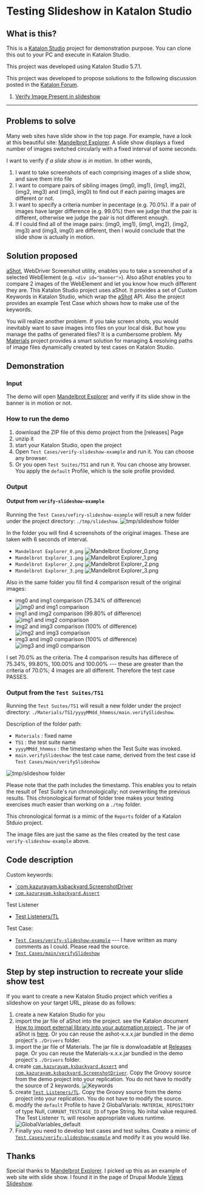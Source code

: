 Testing Slideshow in Katalon Studio
=====

## What is this?

This is a [Katalon Studio](https://www.katalon.com/) project for demonstration purpose. You can clone this out to your PC and execute in Katalon Studio.

This project was developed using Katalon Studio 5.7.1.

This project was developed to propose solutions to the following discussion posted in the [Katalon Forum](https://forum.katalon.com/discussions).

1. [Verify Image Present in slideshow](https://forum.katalon.com/discussion/9985/verify-image-present-in-slideshow-)

----

## Problems to solve

Many web sites have slide show in the top page. For example, have a look at this beautiful site: [Mandelbrot Explorer](https://www.mandel.org.uk/). A slide show displays a fixed number of images switched circularly with a fixed interval of some seconds.

I want to verify *if a slide show is in motion*. In other words,

1. I want to take screenshots of each comprising images of a slide show, and save them into file
2. I want to compare pairs of sibling images (img0, img1), (img1, img2), (img2, img3) and (img3, img0) to find out if each pairing images are different or not.
3. I want to specify a criteria number in pecentage (e.g. 70.0%). If a pair of images have larger difference (e.g. 99.0%) then we judge that the pair is different, otherwise we judge the pair is not different enough.
4. If I could find all of the image pairs: (img0, img1), (img1, img2), (img2, img3) and (img3, img0) are different, then I would conclude that the slide show is actually in motion.

## Solution proposed

[aShot](https://github.com/yandex-qatools/ashot), WebDriver Screenshot utility, enables you to take a screenshot of a selected WebElement (e.g. `<div id="banner">`). Also aShot enables you to compare 2 images of the WebElement and let you know how much different they are. This Katalon Studio project uses aShot. It provides a set of Custom Keywords in Katalon Studio, which wrap the [aShot](https://github.com/yandex-qatools/ashot) API. Also the project provides an example Test Case which shows how to make use of the keywords.

You will realize another problem. If you take screen shots, you would inevitably want to save images into files on your local disk. But how you manage the paths of generated files? It is a cumbersome problem. My [Materials](https://github.com/kazurayam/Materials) project provides a smart solution for managing & resolving paths of image files dynamically created by test cases on Katalon Studio.

## Demonstration

### Input

The demo will open [Mandelbrot Explorer](https://www.mandel.org.uk/) and verify if its slide show in the banner is in motion or not.

### How to run the demo

1. download the ZIP file of this demo project from the [releases] Page
2. unzip it
3. start your Katalon Studio, open the project
4. Open `Test Cases/verify-slideshow-example` and run it. You can choose any browser.
5. Or you open `Test Suites/TS1` and run it. You can choose any browser. You apply the `default` Profile, which is the sole profile provided.  

### Output

#### Output from `verify-slideshow-example`

Running the `Test Cases/vefiry-slideshow-example` will result a new folder under the project directory: `./tmp/slideshow`.
![tmp/slideshow folder](docs/images/screenshots_in_tmp_slideshow.png)

In the folder you will find 4 screenshots of the original images. These are taken with 6 seconds of interval.
- `Mandelbrot Explorer_0.png` ![`Mandelbrot Explorer_0.png`](docs/images/slideshow/Mandelbrot%20Explorer_0.png)
- `Mandelbrot Explorer_1.png` ![`Mandelbrot Explorer_1.png`](docs/images/slideshow/Mandelbrot%20Explorer_1.png)
- `Mandelbrot Explorer_2.png` ![`Mandelbrot Explorer_2.png`](docs/images/slideshow/Mandelbrot%20Explorer_2.png)
- `Mandelbrot Explorer_3.png` ![`Mandelbrot Explorer_3.png`](docs/images/slideshow/Mandelbrot%20Explorer_3.png)

Also in the same folder you fill find 4 comparison result of the original images:
- img0 and img1 comparison (75.34% of difference)![img0 and img1 comparison](docs/images/slideshow/Mandelbrot%20Explorer_diff_0x1%2875.34%29.png)
- img1 and img2 comparison (99.80% of difference) ![img1 and img2 comparison](docs/images/slideshow/Mandelbrot%20Explorer_diff_1x2%2899.80%29.png)
- img2 and img3 comparison (100% of difference) ![img2 and img3 comparison](docs/images/slideshow/Mandelbrot%20Explorer_diff_2x3%28100.00%29.png)
- img3 and img0 comparison (100% of difference) ![img3 and img0 comparison](docs/images/slideshow/Mandelbrot%20Explorer_diff_3x0%28100.00%29.png)

I set 70.0% as the criteria. The 4 comparison results has differece of 75.34%, 99.80%, 100.00% and 100.00% --- these are greater than the criteria of 70.0%; 4 images are all different. Therefore the test case PASSES.


### Output from the `Test Suites/TS1`

Running the `Test Suites/TS1` will result a new folder under the project directory: `./Materials/TS1/yyyyMMdd_hhmmss/main.verifySlideshow`.

Description of the folder path:
- `Materials` : fixed name
- `TS1` : the test suite name
- `yyyyMMdd_hhmmss` : the timestamp when the Test Suite was invoked.
- `main.verifySlideshow`: the test case name, derived from the test case id `Test Cases/main/verifySlideshow`

![tmp/slideshow folder](docs/images/screenshots_in_Materials.png)

Please note that the path includes the timestamp. This enables you to retain the result of Test Suite's run chronologically; not overwriting the previous results. This chronological format of folder tree makes your testing exercises much easier than working on a `./tmp` folder.

This chronological format is a  mimic of the `Reports` folder of a Katalon Stduio project.

The image files are just the same as the files created by the test case `verify-slideshow-example` above.

## Code description

Custom keywords:

- [`com.kazurayam.ksbackyard.ScreenshotDriver](Keywords/com/kazurayam/ksbackyard/ScreenshotDriver.groovy)
- [`com.kazurayam.ksbackyard.Assert`](Test%20Listeners/TL.groovy)

Test Listener

- [Test Listeners/TL](Test%20Listeners/TL.groovy)

Test Case:

- [`Test Cases/verify-slideshow-example`](Scripts/verify-slideshow-example/Scirpt1539662348280.groovy) --- I have written as many comments as I could. Please read the source.
- [`Test Cases/main/verifySlideshow`](Scripts/main/verifySlideshow/Script1539664567499.groovy)

## Step by step instruction to recreate your slide show test

If you want to create a new Katalon Studio project which verifies a slideshow on your target URL, please do as follows:

1. create a new Katalon Studio for you
2. import the jar file of aShot into the project. see the Katalon document [How to import external library into your automation project ](https://docs.katalon.com/katalon-studio/tutorials/import_java_library.html). The jar of aShot is [here](https://mvnrepository.com/artifact/ru.yandex.qatools.ashot/ashot/1.5.4). Or you can reuse the ashot-x.x.x.jar bundled in the demo project's  `./Drivers` folder.
3. import the jar file of Materials. The jar file is donwloadable at [Releases](https://github.com/kazurayam/Materials/releases) page. Or you can reuse the Materials-x.x.x.jar bundled in the demo project's `./Drivers` folder.
4. create [`com.kazurayam.ksbackyard.Assert`](Test%20Listeners/TL.groovy) and [`com.kazurayam.ksbackyard.ScreenshotDriver`](Keywords/com/kazurayam/ksbackyard/ScreenshotDriver.groovy). Copy the Groovy source from the demo project into your replication. You do not have to modify the source of 2 keywords. ![Keywords](docs/images/Keywords.PNG)
5. create [`Test Listeners/TL`](Test%20Listeners/TL.groovy). Copy the Groovy source from the demo project into your replication. You do not have to modify the source.
6. modify the `default` Profile to have 2 GlobalVarials: `MATERIAL_REPOSITORY` of type Null, `CURRENT_TESTCASE_ID` of type String. No inital value required. The Test Listener `TL` will resolve appropriate values runtime.  ![GlobalVariables_default](docs/images/GlobalVariables_default.PNG)
7. Finally you need to develop test cases and test suites. Create a mimic of [`Test Cases/verify-slideshow-example`](Scripts/verify-slideshow-example/Scirpt1539662348280.groovy) and modify it as you would like.







## Thanks

Special thanks to [Mandelbrot Explorer](https://www.mandel.org.uk/). I picked up this as an example of web site with slide show. I found it in the page of Drupal Module [Views Slideshow](https://www.drupal.org/project/views_slideshow).
